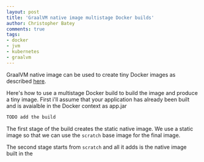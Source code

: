 ```yaml
---
layout: post
title: 'GraalVM native image multistage Docker builds'
author: Christopher Batey
comments: true
tags:
- docker 
- jvm 
- kubernetes
- graalvm
---
```


GraalVM native image can be used to create tiny Docker images as described [here](graalvm-docker-small-images.html).

Here's how to use a multistage Docker build to build the image and produce a tiny image.
First i'll assume that your application has already been built and is avaialble in the Docker
context as app.jar

```dockerfile
TODO add the build
```

The first stage of the build creates the static native image. We use a static image so that
we can use the `scratch` base image for the final image.

The second stage starts from `scratch` and all it adds is the native image built in the 



